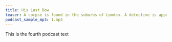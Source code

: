 ```yaml
---
title: His Last Bow
teaser: A corpse is found in the suburbs of London. A detective is approached to investigate it when all other attempts at solving the case fail.
podcast_sample_mp3: 1.mp3
---
```


This is the fourth podcast text
